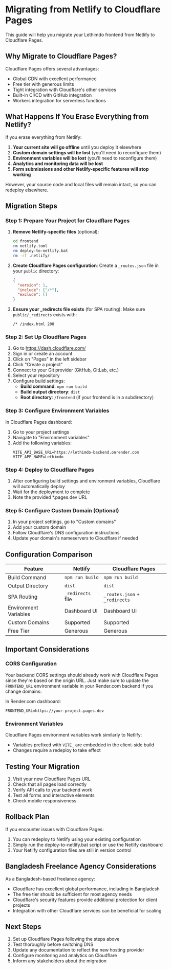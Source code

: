 # Migrating from Netlify to Cloudflare Pages

This guide will help you migrate your Lethimdo frontend from Netlify to Cloudflare Pages.

## Why Migrate to Cloudflare Pages?

Cloudflare Pages offers several advantages:
- Global CDN with excellent performance
- Free tier with generous limits
- Tight integration with Cloudflare's other services
- Built-in CI/CD with GitHub integration
- Workers integration for serverless functions

## What Happens If You Erase Everything from Netlify?

If you erase everything from Netlify:
1. **Your current site will go offline** until you deploy it elsewhere
2. **Custom domain settings will be lost** (you'll need to reconfigure them)
3. **Environment variables will be lost** (you'll need to reconfigure them)
4. **Analytics and monitoring data will be lost**
5. **Form submissions and other Netlify-specific features will stop working**

However, your source code and local files will remain intact, so you can redeploy elsewhere.

## Migration Steps

### Step 1: Prepare Your Project for Cloudflare Pages

1. **Remove Netlify-specific files** (optional):
   ```bash
   cd frontend
   rm netlify.toml
   rm deploy-to-netlify.bat
   rm -rf .netlify/
   ```

2. **Create Cloudflare Pages configuration**:
   Create a `_routes.json` file in your `public` directory:
   ```json
   {
     "version": 1,
     "include": ["/*"],
     "exclude": []
   }
   ```

3. **Ensure your _redirects file exists** (for SPA routing):
   Make sure `public/_redirects` exists with:
   ```
   /* /index.html 200
   ```

### Step 2: Set Up Cloudflare Pages

1. Go to https://dash.cloudflare.com/
2. Sign in or create an account
3. Click on "Pages" in the left sidebar
4. Click "Create a project"
5. Connect to your Git provider (GitHub, GitLab, etc.)
6. Select your repository
7. Configure build settings:
   - **Build command**: `npm run build`
   - **Build output directory**: `dist`
   - **Root directory**: `/frontend` (if your frontend is in a subdirectory)

### Step 3: Configure Environment Variables

In Cloudflare Pages dashboard:
1. Go to your project settings
2. Navigate to "Environment variables"
3. Add the following variables:
   ```
   VITE_API_BASE_URL=https://lethimdo-backend.onrender.com
   VITE_APP_NAME=Lethimdo
   ```

### Step 4: Deploy to Cloudflare Pages

1. After configuring build settings and environment variables, Cloudflare will automatically deploy
2. Wait for the deployment to complete
3. Note the provided *.pages.dev URL

### Step 5: Configure Custom Domain (Optional)

1. In your project settings, go to "Custom domains"
2. Add your custom domain
3. Follow Cloudflare's DNS configuration instructions
4. Update your domain's nameservers to Cloudflare if needed

## Configuration Comparison

| Feature | Netlify | Cloudflare Pages |
|---------|---------|------------------|
| Build Command | `npm run build` | `npm run build` |
| Output Directory | `dist` | `dist` |
| SPA Routing | `_redirects` file | `_routes.json` + `_redirects` |
| Environment Variables | Dashboard UI | Dashboard UI |
| Custom Domains | Supported | Supported |
| Free Tier | Generous | Generous |

## Important Considerations

### CORS Configuration
Your backend CORS settings should already work with Cloudflare Pages since they're based on the origin URL. Just make sure to update the `FRONTEND_URL` environment variable in your Render.com backend if you change domains:

In Render.com dashboard:
```
FRONTEND_URL=https://your-project.pages.dev
```

### Environment Variables
Cloudflare Pages environment variables work similarly to Netlify:
- Variables prefixed with `VITE_` are embedded in the client-side build
- Changes require a redeploy to take effect

## Testing Your Migration

1. Visit your new Cloudflare Pages URL
2. Check that all pages load correctly
3. Verify API calls to your backend work
4. Test all forms and interactive elements
5. Check mobile responsiveness

## Rollback Plan

If you encounter issues with Cloudflare Pages:
1. You can redeploy to Netlify using your existing configuration
2. Simply run the deploy-to-netlify.bat script or use the Netlify dashboard
3. Your Netlify configuration files are still in version control

## Bangladesh Freelance Agency Considerations

As a Bangladesh-based freelance agency:
- Cloudflare has excellent global performance, including in Bangladesh
- The free tier should be sufficient for most agency needs
- Cloudflare's security features provide additional protection for client projects
- Integration with other Cloudflare services can be beneficial for scaling

## Next Steps

1. Set up Cloudflare Pages following the steps above
2. Test thoroughly before switching DNS
3. Update any documentation to reflect the new hosting provider
4. Configure monitoring and analytics on Cloudflare
5. Inform any stakeholders about the migration
